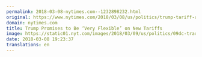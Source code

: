 ```yaml
---
permalink: 2018-03-08-nytimes.com--1232898232.html
original: https://www.nytimes.com/2018/03/08/us/politics/trump-tariff-announcement.html?partner=rss&amp;emc=rss
domain: nytimes.com
title: Trump Promises to Be ‘Very Flexible’ on New Tariffs
image: https://static01.nyt.com/images/2018/03/09/us/politics/09dc-trade/09dc-trade-mediumThreeByTwo440.jpg
date: 2018-03-08 19:23:37
translations: en
---
```


